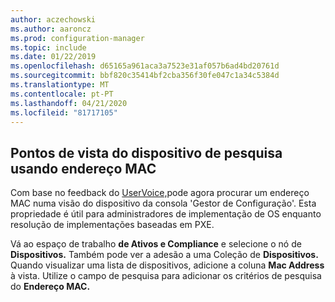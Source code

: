 ```yaml
---
author: aczechowski
ms.author: aaroncz
ms.prod: configuration-manager
ms.topic: include
ms.date: 01/22/2019
ms.openlocfilehash: d65165a961aca3a7523e31af057b6ad4bd20761d
ms.sourcegitcommit: bbf820c35414bf2cba356f30fe047c1a34c5384d
ms.translationtype: MT
ms.contentlocale: pt-PT
ms.lasthandoff: 04/21/2020
ms.locfileid: "81717105"
---
```

## <a name="search-device-views-using-mac-address"></a><a name="bkmk_mac"></a>Pontos de vista do dispositivo de pesquisa usando endereço MAC
<!--3600878-->

Com base no feedback do [UserVoice,](https://configurationmanager.uservoice.com/forums/300492-ideas/suggestions/14765880-console-device-view-should-allow-search-filter-by)pode agora procurar um endereço MAC numa visão do dispositivo da consola 'Gestor de Configuração'. Esta propriedade é útil para administradores de implementação de OS enquanto resolução de implementações baseadas em PXE.

Vá ao espaço de trabalho **de Ativos e Compliance** e selecione o nó de **Dispositivos.** Também pode ver a adesão a uma Coleção de **Dispositivos.** Quando visualizar uma lista de dispositivos, adicione a coluna **Mac Address** à vista. Utilize o campo de pesquisa para adicionar os critérios de pesquisa do **Endereço MAC.** 

